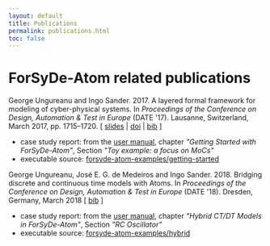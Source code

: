 ```yaml
---
layout: default
title: Publications
permalink: publications.html
toc: false
---
```


# ForSyDe-Atom related publications


George Ungureanu and Ingo Sander. 2017. A layered formal framework for modeling of cyber-physical systems. In _Proceedings of the Conference on Design, Automation & Test in Europe_ (DATE '17). Lausanne, Switzerland, March 2017, pp. 1715–1720. [ [slides](https://www.researchgate.net/publication/320004563_Slides_handout_from_DATE%2717_talk) &#124; [doi](https://doi.org/10.23919/DATE.2017.7927270) &#124; [bib](https://forsyde.github.io/publications_bib.html#UngMed2018a) ]

 * case study report: from the [user manual](https://forsyde.github.io/forsyde-atom/assets/manual.pdf), chapter _"Getting Started with ForSyDe-Atom"_, Section _"Toy example: a focus on MoCs"_
 * executable source: [forsyde-atom-examples/getting-started](https://github.com/forsyde/forsyde-atom-examples/tree/master/getting-started)

George Ungureanu, José E. G. de Medeiros and Ingo Sander. 2018. Bridging discrete and continuous time models with Atoms. In _Proceedings of the Conference on Design, Automation & Test in Europe_ (DATE '18). Dresden, Germany, March 2018 [ [bib](https://forsyde.github.io/publications_bib.html#MedUng2018a) ]

 * case study report: from the [user manual](https://forsyde.github.io/forsyde-atom/assets/manual.pdf), chapter _"Hybrid CT/DT Models in ForSyDe-Atom"_, Section _"RC Oscillator"_
 * executable source: [forsyde-atom-examples/hybrid](https://github.com/forsyde/forsyde-atom-examples/tree/master/hybrid)

